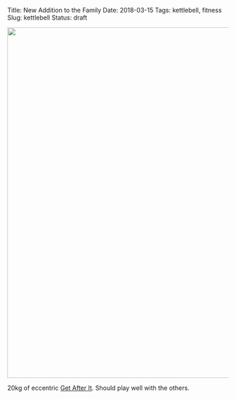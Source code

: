 Title: New Addition to the Family
Date: 2018-03-15
Tags: kettlebell, fitness
Slug: kettlebell
Status: draft

<img src="images/2018-03-05 kettlebell family.jpg" width="800px" class="align-center" />

20kg of eccentric [Get After It](http://jockopodcast.com). Should play well with the others.
